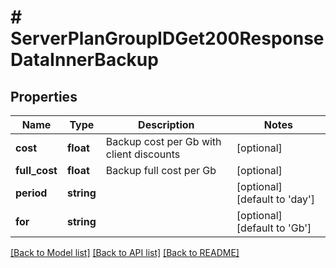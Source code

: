 # # ServerPlanGroupIDGet200ResponseDataInnerBackup

## Properties

Name | Type | Description | Notes
------------ | ------------- | ------------- | -------------
**cost** | **float** | Backup cost per Gb with client discounts | [optional]
**full_cost** | **float** | Backup full cost per Gb | [optional]
**period** | **string** |  | [optional] [default to 'day']
**for** | **string** |  | [optional] [default to 'Gb']

[[Back to Model list]](../../README.md#models) [[Back to API list]](../../README.md#endpoints) [[Back to README]](../../README.md)
